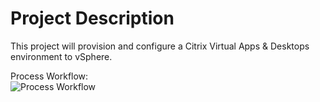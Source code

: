 # Project Description

This project will provision and configure a Citrix Virtual Apps & Desktops environment to vSphere.

Process Workflow: \
![Process Workflow](https://github.com/Burwood/JLH_Automation/edit/master/Citrix%20On-Prem/tf_ans_workflow.png)
